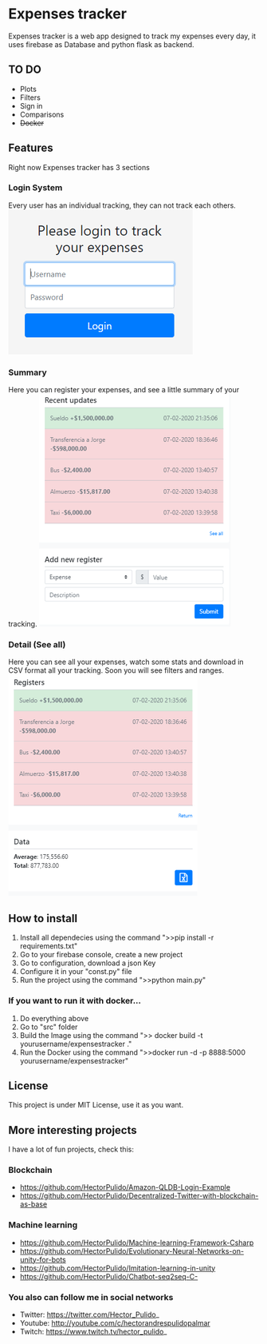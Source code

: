 # Expenses tracker
Expenses tracker is a web app designed to track my expenses every day, it uses firebase as Database and python flask as backend.

## TO DO
* Plots
* Filters
* Sign in
* Comparisons
* ~~Docker~~

## Features
Right now Expenses tracker has 3 sections

### Login System
Every user has an individual tracking, they can not track each others.
![Login](/images/login.png)

### Summary
Here you can register your expenses, and see a little summary of your tracking.
![Summary](/images/summary.png)

### Detail (See all)
Here you can see all your expenses, watch some stats and download in CSV format all your tracking. 
Soon you will see filters and ranges.
![Detail](/images/complete_register.png)

## How to install
1. Install all dependecies using the command ">>pip install -r requirements.txt"
2. Go to your firebase console, create a new project
3. Go to configuration, download a json Key
4. Configure it in your "const.py" file
5. Run the project using the command ">>python main.py"

### If you want to run it with docker...
1. Do everything above 
2. Go to "src" folder
3. Build the Image using the command ">> docker build -t yourusername/expensestracker ."
4. Run the Docker using the command ">>docker run -d -p 8888:5000 yourusername/expensestracker"

## License
This project is under MIT License, use it as you want.

## More interesting projects
I have a lot of fun projects, check this:

### Blockchain
- https://github.com/HectorPulido/Amazon-QLDB-Login-Example
- https://github.com/HectorPulido/Decentralized-Twitter-with-blockchain-as-base

### Machine learning
- https://github.com/HectorPulido/Machine-learning-Framework-Csharp
- https://github.com/HectorPulido/Evolutionary-Neural-Networks-on-unity-for-bots
- https://github.com/HectorPulido/Imitation-learning-in-unity
- https://github.com/HectorPulido/Chatbot-seq2seq-C-

### You also can follow me in social networks
- Twitter: https://twitter.com/Hector_Pulido_
- Youtube: http://youtube.com/c/hectorandrespulidopalmar
- Twitch: https://www.twitch.tv/hector_pulido_
